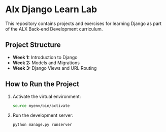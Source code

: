 # Alx Django Learn Lab

This repository contains projects and exercises for learning Django as part of the ALX Back-end Development curriculum.

## Project Structure

- **Week 1:** Introduction to Django
- **Week 2:** Models and Migrations
- **Week 3:** Django Views and URL Routing

## How to Run the Project

1. Activate the virtual environment:
   ```bash
   source myenv/bin/activate
   ```
2. Run the development server:
   ```bash
   python manage.py runserver
   ```